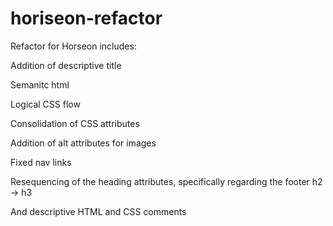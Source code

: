 # horiseon-refactor

Refactor for Horseon includes: 

  Addition of descriptive title
  
  Semanitc html
  
  Logical CSS flow
  
  Consolidation of CSS attributes
  
  Addition of alt attributes for images
  
  Fixed nav links
  
  Resequencing of the heading attributes, specifically regarding the footer h2 -> h3
  
  And descriptive HTML and CSS comments
